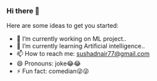 ### Hi there 👋

Here are some ideas to get you started:

- 🔭 I’m currently working on ML project..
- 🌱 I’m currently learning Artificial intelligence..
- 📫 How to reach me: sushadnair77@gmail.com
- 😄 Pronouns: joke😂😂
- ⚡ Fun fact: comedian😜😜

